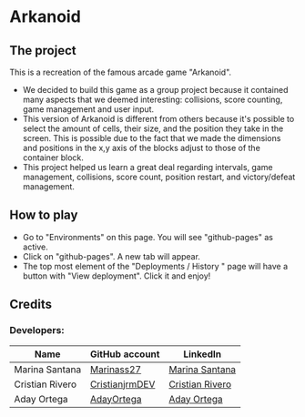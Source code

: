 # Arkanoid

## The project
This is a recreation of the famous arcade game "Arkanoid".

- We decided to build this game as a group project because it contained many aspects that we deemed interesting: collisions, score counting,
game management and user input.
- This version of Arkanoid is different from others because it's possible to select the amount of cells, their size, and the position they take in the screen.
This is possible due to the fact that we made the dimensions and positions in the x,y axis of the blocks adjust to those of the container block.
- This project helped us learn a great deal regarding intervals, game management, collisions, score count, position restart, and victory/defeat management.

## How to play
- Go to "Environments" on this page. You will see "github-pages" as active.
- Click on "github-pages". A new tab will appear.
- The top most element of the "Deployments / History " page will have a button with "View deployment". Click it and enjoy!

## Credits
### Developers:
| Name            | GitHub account                                      | LinkedIn                                |
| --------------- | ----------------------------------------------------| --------------------------------------- |
| Marina Santana  | [Marinass27](https://github.com/Marinass27)         | [Marina Santana](https://www.linkedin.com/in/marina-santana-socorro)
| Cristian Rivero | [CristianjrmDEV](https://github.com/CristianjrmDEV) | [Cristian Rivero](https://www.linkedin.com/in/cristian-javier-rivero-mart%C3%ADn)
| Aday Ortega     | [AdayOrtega](https://github.com/adayortega)         | [Aday Ortega](https://www.linkedin.com/in/adayortegarodríguez)


